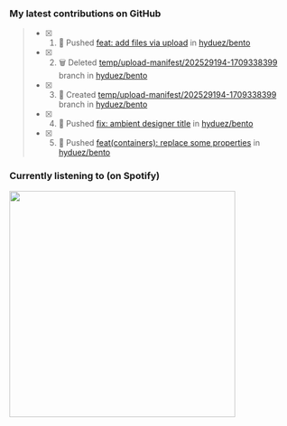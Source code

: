 ### My latest contributions on GitHub
<!--START_SECTION:activity-->
> - [x] 1. 📌 Pushed [feat: add files via upload](https://github.com/hyduez/bento/commit/92b8a671bb0939517c8c4937c54208cdc90f9595) in [hyduez/bento](https://github.com/hyduez/bento)
> - [x] 2. 🗑️ Deleted [temp/upload-manifest/202529194-1709338399](https://github.com/hyduez/bento/tree/temp/upload-manifest/202529194-1709338399) branch in [hyduez/bento](https://github.com/hyduez/bento)
> - [x] 3. 🌱 Created [temp/upload-manifest/202529194-1709338399](https://github.com/hyduez/bento/tree/temp/upload-manifest/202529194-1709338399) branch in [hyduez/bento](https://github.com/hyduez/bento)
> - [x] 4. 📌 Pushed [fix: ambient designer title](https://github.com/hyduez/bento/commit/f62615cbed5367a37ed508771c4ec44f4c04a885) in [hyduez/bento](https://github.com/hyduez/bento)
> - [x] 5. 📌 Pushed [feat(containers): replace some properties](https://github.com/hyduez/bento/commit/a17e030b3a821d346927a6471ff6ecf4b8bc0124) in [hyduez/bento](https://github.com/hyduez/bento)
<!--END_SECTION:activity-->

### Currently listening to (on Spotify)
<img src="https://spotify-hyduez.vercel.app/api/spotify" width="400em">
